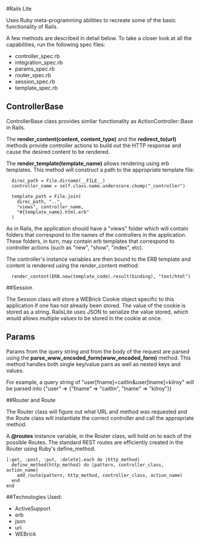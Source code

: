#Rails Lite

Uses Ruby meta-programming abilities to recreate some of the basic functionality of Rails.

A few methods are described in detail below. To take a closer look at all the capabilities, run the following spec files:

- controller_spec.rb
- integration_spec.rb
- params_spec.rb
- router_spec.rb
- session_spec.rb
- template_spec.rb


## ControllerBase

ControllerBase class provides similar functionality as ActionController::Base in Rails.

The **render_content(content, content_type)** and the **redirect_to(url)** methods provide controller actions to build out the HTTP response and cause the desired content to be rendered.

The **render_template(template_name)** allows rendering using erb templates. This method will construct a path to the appropriate template file:

```
  direc_path = File.dirname(__FILE__)
  controller_name = self.class.name.underscore.chomp("_controller")

  template_path = File.join(
    direc_path, "..",
    "views", controller_name,
    "#{template_name}.html.erb"
  )
```

As in Rails, the application should have a "views" folder which will contain folders that correspond to the names of the controllers in the application. These folders, in turn, may contain erb templates that correspond to controller actions (such as "new", "show", "index", etc).

The controller's instance variables are then bound to the ERB template and content is rendered using the render_content method:

```
  render_content(ERB.new(template_code).result(binding), "text/html")
```

##Session

The Session class will store a WEBrick Cookie object specific to this application if one has not already been stored. The value of the cookie is stored as a string. RailsLite uses JSON to serialize the value stored, which would allows multiple values to be stored in the cookie at once.

## Params

Params from the query string and from the body of the request are parsed using the **parse_www_encoded_form(www_encoded_form)** method. This method handles both single key/value pairs as well as nested keys and values.

For example, a query string of "user[fname]=caitlin&user[lname]=kilroy" will be parsed into {"user" => {"fname" => "caitlin", "lname" => "kilroy"}}

##Router and Route

The Router class will figure out what URL and method was requested and the Route class will instantiate the correct controller and call the appropriate method.

A **@routes** instance variable, in the Router class, will hold on to each of the possible Routes. The standard REST routes are efficiently created in the Router using Ruby's define_method.

```
[:get, :post, :put, :delete].each do |http_method|
  define_method(http_method) do |pattern, controller_class, action_name|
    add_route(pattern, http_method, controller_class, action_name)
  end
end
```


##Technologies Used:

- ActiveSupport
- erb
- json
- uri
- WEBrick

